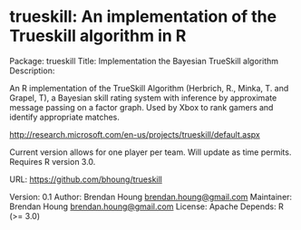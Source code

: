 trueskill: An implementation of the Trueskill algorithm in R
============================================================

Package: trueskill
Title: Implementation the Bayesian TrueSkill algorithm 
Description:  

  An R implementation of the TrueSkill Algorithm (Herbrich, R., Minka, T. and Grapel, T), 
  a Bayesian skill rating system with inference by approximate message passing on a factor graph. 
  Used by Xbox to rank gamers and identify appropriate matches.
  
  http://research.microsoft.com/en-us/projects/trueskill/default.aspx 
    
  Current version allows for one player per team. Will update as time permits.  
  Requires R version 3.0.
  
  URL: https://github.com/bhoung/trueskill
  
Version: 0.1
Author: Brendan Houng <brendan.houng@gmail.com>
Maintainer: Brendan Houng <brendan.houng@gmail.com>
License: Apache
Depends: R (>= 3.0)
